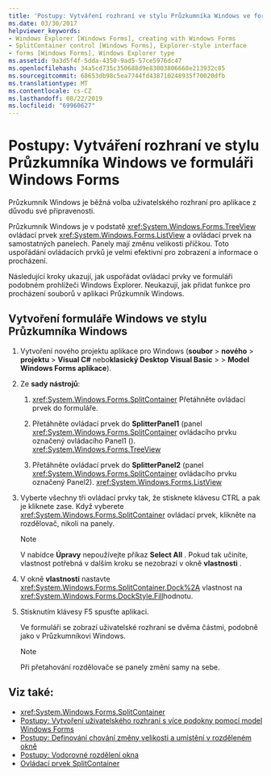 ```yaml
---
title: 'Postupy: Vytváření rozhraní ve stylu Průzkumníka Windows ve formuláři Windows Forms'
ms.date: 03/30/2017
helpviewer_keywords:
- Windows Explorer [Windows Forms], creating with Windows Forms
- SplitContainer control [Windows Forms], Explorer-style interface
- forms [Windows Forms], Windows Explorer type
ms.assetid: 9a3d5f4f-5dda-4350-9ad5-57ce5976dc47
ms.openlocfilehash: 34a5cd735c350688d9e83003806668e213932c85
ms.sourcegitcommit: 68653db98c5ea7744fd438710248935f70020dfb
ms.translationtype: MT
ms.contentlocale: cs-CZ
ms.lasthandoff: 08/22/2019
ms.locfileid: "69960627"
---
```

# <a name="how-to-create-a-windows-explorerstyle-interface-on-a-windows-form"></a>Postupy: Vytváření rozhraní ve stylu Průzkumníka Windows ve formuláři Windows Forms
Průzkumník Windows je běžná volba uživatelského rozhraní pro aplikace z důvodu své připravenosti.

 Průzkumník Windows je v podstatě <xref:System.Windows.Forms.TreeView> ovládací prvek <xref:System.Windows.Forms.ListView> a ovládací prvek na samostatných panelech. Panely mají změnu velikosti příčkou. Toto uspořádání ovládacích prvků je velmi efektivní pro zobrazení a informace o procházení.

 Následující kroky ukazují, jak uspořádat ovládací prvky ve formuláři podobném prohlížeči Windows Explorer. Neukazují, jak přidat funkce pro procházení souborů v aplikaci Průzkumník Windows.

## <a name="to-create-a-windows-explorer-style-windows-form"></a>Vytvoření formuláře Windows ve stylu Průzkumníka Windows

1. Vytvoření nového projektu aplikace pro Windows (**soubor** > **nového** > **projektu** > **Visual C#**  nebo**klasický Desktop** **Visual Basic** >  >  **Model Windows Forms aplikace**).

2. Ze **sady nástrojů**:

    1. <xref:System.Windows.Forms.SplitContainer> Přetáhněte ovládací prvek do formuláře.

    2. Přetáhněte ovládací prvek do **SplitterPanel1** (panel <xref:System.Windows.Forms.SplitContainer> ovládacího prvku označený ovládacího Panel1 (). <xref:System.Windows.Forms.TreeView>

    3. Přetáhněte ovládací prvek do **SplitterPanel2** (panel <xref:System.Windows.Forms.SplitContainer> ovládacího prvku označený Panel2). <xref:System.Windows.Forms.ListView>

3. Vyberte všechny tři ovládací prvky tak, že stisknete klávesu CTRL a pak je kliknete zase. Když vyberete <xref:System.Windows.Forms.SplitContainer> ovládací prvek, klikněte na rozdělovač, nikoli na panely.

    > [!NOTE]
    > V nabídce **Úpravy** nepoužívejte příkaz **Select All** . Pokud tak učiníte, vlastnost potřebná v dalším kroku se nezobrazí v okně **vlastnosti** .

4. V okně **vlastnosti** nastavte <xref:System.Windows.Forms.SplitContainer.Dock%2A> vlastnost na <xref:System.Windows.Forms.DockStyle.Fill>hodnotu.

5. Stisknutím klávesy F5 spusťte aplikaci.

     Ve formuláři se zobrazí uživatelské rozhraní se dvěma částmi, podobně jako v Průzkumníkovi Windows.

    > [!NOTE]
    > Při přetahování rozdělovače se panely změní samy na sebe.

## <a name="see-also"></a>Viz také:

- <xref:System.Windows.Forms.SplitContainer>
- [Postupy: Vytvoření uživatelského rozhraní s více podokny pomocí model Windows Forms](how-to-create-a-multipane-user-interface-with-windows-forms.md)
- [Postupy: Definování chování změny velikosti a umístění v rozděleném okně](how-to-define-resize-and-positioning-behavior-in-a-split-window.md)
- [Postupy: Vodorovné rozdělení okna](how-to-split-a-window-horizontally.md)
- [Ovládací prvek SplitContainer](splitcontainer-control-windows-forms.md)
